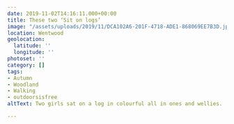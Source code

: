 ```yaml
---
date: 2019-11-02T14:16:11.000+00:00
title: These two ‘Sit on logs’
image: "/assets/uploads/2019/11/DCA102A6-201F-4718-ADE1-868069EE7B3D.jpeg"
location: Wentwood
geolocation:
  latitude: ''
  longitude: ''
photoset: ''
category: []
tags:
- Autumn
- Woodland
- Walking
- outdoorsisfree
altText: Two girls sat on a log in colourful all in ones and wellies.

---
```

